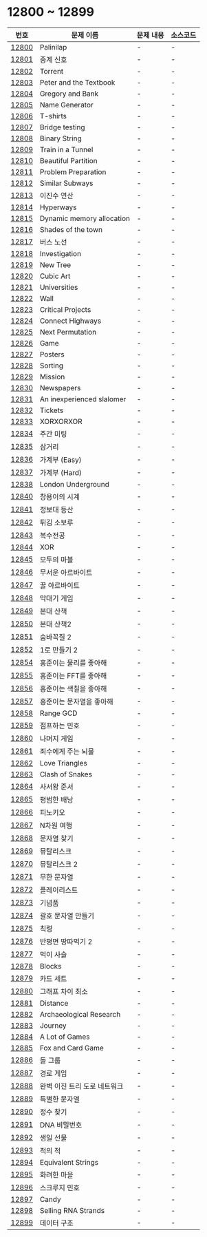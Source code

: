 # 12800 ~ 12899

번호 | 문제 이름 | 문제 내용 | 소스코드
--- | --- | --- | ---
[12800](https://www.acmicpc.net/problem/12800) | Palinilap | - | -
[12801](https://www.acmicpc.net/problem/12801) | 중계 신호 | - | -
[12802](https://www.acmicpc.net/problem/12802) | Torrent | - | -
[12803](https://www.acmicpc.net/problem/12803) | Peter and the Textbook | - | -
[12804](https://www.acmicpc.net/problem/12804) | Gregory and Bank | - | -
[12805](https://www.acmicpc.net/problem/12805) | Name Generator | - | -
[12806](https://www.acmicpc.net/problem/12806) | T-shirts | - | -
[12807](https://www.acmicpc.net/problem/12807) | Bridge testing | - | -
[12808](https://www.acmicpc.net/problem/12808) | Binary String | - | -
[12809](https://www.acmicpc.net/problem/12809) | Train in a Tunnel | - | -
[12810](https://www.acmicpc.net/problem/12810) | Beautiful Partition | - | -
[12811](https://www.acmicpc.net/problem/12811) | Problem Preparation | - | -
[12812](https://www.acmicpc.net/problem/12812) | Similar Subways | - | -
[12813](https://www.acmicpc.net/problem/12813) | 이진수 연산 | - | -
[12814](https://www.acmicpc.net/problem/12814) | Hyperways | - | -
[12815](https://www.acmicpc.net/problem/12815) | Dynamic memory allocation | - | -
[12816](https://www.acmicpc.net/problem/12816) | Shades of the town | - | -
[12817](https://www.acmicpc.net/problem/12817) | 버스 노선 | - | -
[12818](https://www.acmicpc.net/problem/12818) | Investigation | - | -
[12819](https://www.acmicpc.net/problem/12819) | New Tree | - | -
[12820](https://www.acmicpc.net/problem/12820) | Cubic Art | - | -
[12821](https://www.acmicpc.net/problem/12821) | Universities | - | -
[12822](https://www.acmicpc.net/problem/12822) | Wall | - | -
[12823](https://www.acmicpc.net/problem/12823) | Critical Projects | - | -
[12824](https://www.acmicpc.net/problem/12824) | Connect Highways | - | -
[12825](https://www.acmicpc.net/problem/12825) | Next Permutation | - | -
[12826](https://www.acmicpc.net/problem/12826) | Game | - | -
[12827](https://www.acmicpc.net/problem/12827) | Posters | - | -
[12828](https://www.acmicpc.net/problem/12828) | Sorting | - | -
[12829](https://www.acmicpc.net/problem/12829) | Mission | - | -
[12830](https://www.acmicpc.net/problem/12830) | Newspapers | - | -
[12831](https://www.acmicpc.net/problem/12831) | An inexperienced slalomer | - | -
[12832](https://www.acmicpc.net/problem/12832) | Tickets | - | -
[12833](https://www.acmicpc.net/problem/12833) | XORXORXOR | - | -
[12834](https://www.acmicpc.net/problem/12834) | 주간 미팅 | - | -
[12835](https://www.acmicpc.net/problem/12835) | 삼거리 | - | -
[12836](https://www.acmicpc.net/problem/12836) | 가계부 (Easy) | - | -
[12837](https://www.acmicpc.net/problem/12837) | 가계부 (Hard) | - | -
[12838](https://www.acmicpc.net/problem/12838) | London Underground | - | -
[12840](https://www.acmicpc.net/problem/12840) | 창용이의 시계 | - | -
[12841](https://www.acmicpc.net/problem/12841) | 정보대 등산 | - | -
[12842](https://www.acmicpc.net/problem/12842) | 튀김 소보루 | - | -
[12843](https://www.acmicpc.net/problem/12843) | 복수전공 | - | -
[12844](https://www.acmicpc.net/problem/12844) | XOR | - | -
[12845](https://www.acmicpc.net/problem/12845) | 모두의 마블 | - | -
[12846](https://www.acmicpc.net/problem/12846) | 무서운 아르바이트 | - | -
[12847](https://www.acmicpc.net/problem/12847) | 꿀 아르바이트 | - | -
[12848](https://www.acmicpc.net/problem/12848) | 막대기 게임 | - | -
[12849](https://www.acmicpc.net/problem/12849) | 본대 산책 | - | -
[12850](https://www.acmicpc.net/problem/12850) | 본대 산책2 | - | -
[12851](https://www.acmicpc.net/problem/12851) | 숨바꼭질 2 | - | -
[12852](https://www.acmicpc.net/problem/12852) | 1로 만들기 2 | - | -
[12854](https://www.acmicpc.net/problem/12854) | 홍준이는 물리를 좋아해 | - | -
[12855](https://www.acmicpc.net/problem/12855) | 홍준이는 FFT를 좋아해 | - | -
[12856](https://www.acmicpc.net/problem/12856) | 홍준이는 색칠을 좋아해 | - | -
[12857](https://www.acmicpc.net/problem/12857) | 홍준이는 문자열을 좋아해 | - | -
[12858](https://www.acmicpc.net/problem/12858) | Range GCD | - | -
[12859](https://www.acmicpc.net/problem/12859) | 점프하는 민호 | - | -
[12860](https://www.acmicpc.net/problem/12860) | 나머지 게임 | - | -
[12861](https://www.acmicpc.net/problem/12861) | 죄수에게 주는 뇌물 | - | -
[12862](https://www.acmicpc.net/problem/12862) | Love Triangles | - | -
[12863](https://www.acmicpc.net/problem/12863) | Clash of Snakes | - | -
[12864](https://www.acmicpc.net/problem/12864) | 사서왕 준서 | - | -
[12865](https://www.acmicpc.net/problem/12865) | 평범한 배낭 | - | -
[12866](https://www.acmicpc.net/problem/12866) | 피노키오 | - | -
[12867](https://www.acmicpc.net/problem/12867) | N차원 여행 | - | -
[12868](https://www.acmicpc.net/problem/12868) | 문자열 찾기 | - | -
[12869](https://www.acmicpc.net/problem/12869) | 뮤탈리스크 | - | -
[12870](https://www.acmicpc.net/problem/12870) | 뮤탈리스크 2 | - | -
[12871](https://www.acmicpc.net/problem/12871) | 무한 문자열 | - | -
[12872](https://www.acmicpc.net/problem/12872) | 플레이리스트 | - | -
[12873](https://www.acmicpc.net/problem/12873) | 기념품 | - | -
[12874](https://www.acmicpc.net/problem/12874) | 괄호 문자열 만들기 | - | -
[12875](https://www.acmicpc.net/problem/12875) | 칙령 | - | -
[12876](https://www.acmicpc.net/problem/12876) | 반평면 땅따먹기 2 | - | -
[12877](https://www.acmicpc.net/problem/12877) | 먹이 사슬 | - | -
[12878](https://www.acmicpc.net/problem/12878) | Blocks | - | -
[12879](https://www.acmicpc.net/problem/12879) | 카드 세트 | - | -
[12880](https://www.acmicpc.net/problem/12880) | 그래프 차이 최소 | - | -
[12881](https://www.acmicpc.net/problem/12881) | Distance | - | -
[12882](https://www.acmicpc.net/problem/12882) | Archaeological Research | - | -
[12883](https://www.acmicpc.net/problem/12883) | Journey | - | -
[12884](https://www.acmicpc.net/problem/12884) | A Lot of Games | - | -
[12885](https://www.acmicpc.net/problem/12885) | Fox and Card Game | - | -
[12886](https://www.acmicpc.net/problem/12886) | 돌 그룹 | - | -
[12887](https://www.acmicpc.net/problem/12887) | 경로 게임 | - | -
[12888](https://www.acmicpc.net/problem/12888) | 완벽 이진 트리 도로 네트워크 | - | -
[12889](https://www.acmicpc.net/problem/12889) | 특별한 문자열 | - | -
[12890](https://www.acmicpc.net/problem/12890) | 정수 찾기 | - | -
[12891](https://www.acmicpc.net/problem/12891) | DNA 비밀번호 | - | -
[12892](https://www.acmicpc.net/problem/12892) | 생일 선물 | - | -
[12893](https://www.acmicpc.net/problem/12893) | 적의 적 | - | -
[12894](https://www.acmicpc.net/problem/12894) | Equivalent Strings | - | -
[12895](https://www.acmicpc.net/problem/12895) | 화려한 마을 | - | -
[12896](https://www.acmicpc.net/problem/12896) | 스크루지 민호 | - | -
[12897](https://www.acmicpc.net/problem/12897) | Candy | - | -
[12898](https://www.acmicpc.net/problem/12898) | Selling RNA Strands | - | -
[12899](https://www.acmicpc.net/problem/12899) | 데이터 구조 | - | -
